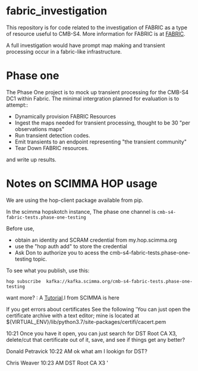 # fabric_investigation
This repository is for code related to the investigation of FABRIC as a type  of resource useful to CMB-S4.
More information for FABRIC is at [FABRIC](https://fabric-testbed.net).

A full investigation would have prompt map making and transient processing occur in a fabric-like
infrastructure.

Phase one 
=========

The Phase One project is to mock up transient processing for the CMB-S4 DC1 within Fabric. The minimal intergration
planned for evaluation is to attempt::

- Dynamically provision FABRIC Resources
- Ingest the maps needed for transient processing, thought to be 30 "per observations maps"
- Run transient detection codes.
- Emit transients to an endpoint representing "the transient community" 
- Tear Down FABRIC resources.

and write up results.

Notes on SCIMMA HOP usage 
==========================

We are using the hop-client package available from pip.

In the scimma hopskotch instance, The phase one channel is
`cmb-s4-fabric-tests.phase-one-testing`

Before use,                                                                                                                                                            
   - obtain an identity and SCRAM credential from my.hop.scimma.org                                                                                                   
   - use the "hop auth add" to store the credential                                                                                                                    
   - Ask Don to authorize you to acess the cmb-s4-fabric-tests.phase-one-testing topic. 

To see what you publish,  use this:

`hop subscribe  kafka://kafka.scimma.org/cmb-s4-fabric-tests.phase-one-testing`

want  more? : A [Tutorial](https://github.com/scimma/hop-client/wiki/Tutorial%3A-using-hop-client-with-the-SCiMMA-Hopskotch-server).l from SCIMMA is here

If you get errors about certificates See the following
'You can just open the certificate archive with a text editor; mine is located at ${VIRTUAL_ENV}/lib/python3.7/site-packages/certifi/cacert.pem


10:21
Once you have it open, you can just search for DST Root CA X3, delete/cut that certificate out of it, save, and see if things get any better?

Donald Petravick  10:22 AM
ok what am I lookign for
DST?

Chris Weaver  10:23 AM
DST Root CA X3
'